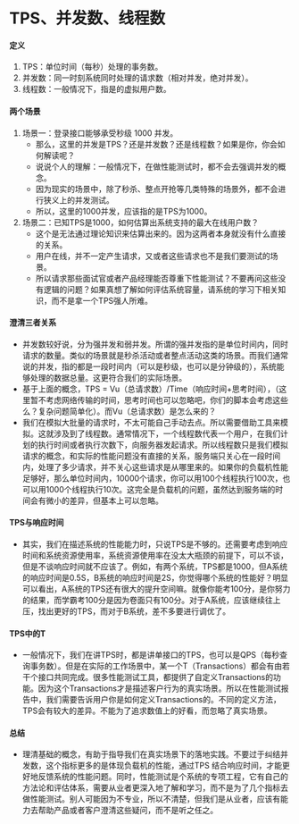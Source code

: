 TPS、并发数、线程数
=============
#### 定义
1. TPS：单位时间（每秒）处理的事务数。
3. 并发数：同一时刻系统同时处理的请求数（相对并发，绝对并发）。
5. 线程数：一般情况下，指是的虚拟用户数。
#### 两个场景
1. 场景一：登录接口能够承受秒级 1000 并发。
	- 那么，这里的并发是TPS？还是并发数？还是线程数？如果是你，你会如何解读呢？
	- 说说个人的理解：一般情况下，在做性能测试时，都不会去强调并发的概念。
	- 因为现实的场景中，除了秒杀、整点开抢等几类特殊的场景外，都不会进行狭义上的并发测试。
	- 所以，这里的1000并发，应该指的是TPS为1000。
1. 场景二：已知TPS是1000，如何估算出系统支持的最大在线用户数？
	- 这个是无法通过理论知识来估算出来的。因为这两者本身就没有什么直接的关系。
	- 用户在线，并不一定产生请求，又或者这些请求也不是我们要测试的场景。
	- 所以请求那些面试官或者产品经理能否尊重下性能测试？不要再问这些没有逻辑的问题？如果真想了解如何评估系统容量，请系统的学习下相关知识，而不是拿一个TPS强人所难。
#### 澄清三者关系
- 并发数较好说，分为强并发和弱并发。所谓的强并发指的是单位时间内，同时请求的数量。类似的场景就是秒杀活动或者整点活动这类的场景。而我们通常说的并发，指的都是一段时间内（可以是秒级，也可以是分钟级的），系统能够处理的数据总量。这更符合我们的实际场景。
- 基于上面的概念，TPS = Vu（总请求数）/Time（响应时间+思考时间），（这里暂不考虑网络传输的时间，思考时间也可以忽略吧，你们的脚本会考虑这些么？复杂问题简单化）。而Vu（总请求数）是怎么来的？
- 我们在模拟大批量的请求时，不太可能自己手动去点。所以需要借助工具来模拟。这就涉及到了线程数。通常情况下，一个线程数代表一个用户，在我们计划的执行时间或者执行次数下，向服务器发起请求。所以线程数只是我们模拟请求的概念，和实际的性能问题没有直接的关系，服务端只关心在一段时间内，处理了多少请求，并不关心这些请求是从哪里来的。如果你的负载机性能足够好，那么单位时间内，10000个请求，你可以用100个线程执行100次，也可以用1000个线程执行10次。这完全是负载机的问题，虽然达到服务端的时间会有微小的差异，但基本上可以忽略。
#### TPS与响应时间
- 其实，我们在描述系统的性能能力时，只说TPS是不够的。还需要考虑到响应时间和系统资源使用率，系统资源使用率在没太大瓶颈的前提下，可以不谈，但是不谈响应时间就不应该了。例如，有两个系统，TPS都是1000，但A系统的响应时间是0.5S，B系统的响应时间是2S，你觉得哪个系统的性能好？明显可以看出，A系统的TPS还有很大的提升空间嘛。就像你能考100分，是你努力的结果，而学霸考100分是因为卷面只有100分。对于A系统，应该继续往上压，找出更好的TPS，而对于B系统，差不多要进行调优了。
#### TPS中的T
- 一般情况下，我们在讲TPS时，都是讲单接口的TPS，也可以是QPS（每秒查询事务数）。但是在实际的工作场景中，某一个T（Transactions）都会有由若干个接口共同完成。很多性能测试工具，都提供了自定义Transactions的功能。因为这个Transactions才是描述客户行为的真实场景。所以在性能测试报告中，我们需要告诉用户你是如何定义Transactions的。不同的定义方法，TPS会有较大的差异。不能为了追求数值上的好看，而忽略了真实场景。
#### 总结
- 理清基础的概念，有助于指导我们在真实场景下的落地实践。不要过于纠结并发数，这个指标更多的是体现负载机的性能，通过TPS 结合响应时间，才能更好地反馈系统的性能问题。同时，性能测试是个系统的专项工程，它有自己的方法论和评估体系，需要从业者更深入地了解和学习，而不是为了几个指标去做性能测试。别人可能因为不专业，所以不清楚，但我们是从业者，应该有能力去帮助产品或者客户澄清这些疑问，而不是听之任之。